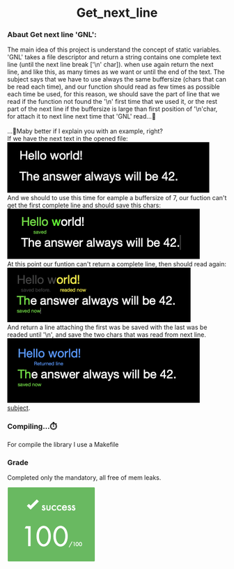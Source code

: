 <!DOCTYPE html>
<html>
<head>
    <h1 align="center"> Get_next_line</h1>
</head>
<body>
    <h3>Abaut Get next line 'GNL':</h3>
    <p>
        The main idea of ​​this project is understand the concept of static variables.<br>
        'GNL' takes a file descriptor and return a string contains one complete text line (until the next line break ['\n' char]). when use again return the next line, and like this, as many times as we want or until the end of the text. The subject says that we have to use always the same buffersize (chars that can be read each time), and our function should read as few times as possible each time be used, for this reason, we should save the part of line that we read if the function not found the '\n' first time that we used it, or the rest part of the next line if the buffersize is large than first position of '\n'char, for attach it to next line next time that 'GNL' read...🤯<br><br>
        ...🤔Maby better if I explain you with an example, right?<br>
        If we have the next text in the opened file:<br>
        <img src=".readmedata/1st_img.png"><br>
        And we should to use this time for eample a buffersize of 7, our fuction can't get the first complete line and should save this chars:<br>
        <img src=".readmedata/2nd_img.png"><br>
        At this point our funtion can't return a complete line, then should read again:<br>
        <img src=".readmedata/3th_img.png"><br>
        And return a line attaching the first was be saved with the last was be readed until '\n', and save the two chars that was read from next line.<br>
        <img src=".readmedata/4th_img.png"><br>
        <a href="https://github.com/Develoi89/libft_42/blob/main/.readmedata/en.subject.pdf" target="blank" >subject</a>.<br>
    </p>
    <h3>Compiling...⏱️</h3>
    <p>
        For compile the library I use a Makefile
    </p>
    <h3>Grade</h3>
    <p>
        Completed only the mandatory, all free of mem leaks.
    </p>
    <img src=".readmedata/grade.png">
</body>
</html>